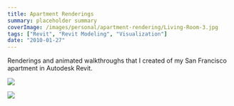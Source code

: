 ```yaml
---
title: Apartment Renderings
summary: placeholder summary
coverImage: /images/personal/apartment-rendering/Living-Room-3.jpg
tags: ["Revit", "Revit Modeling", "Visualization"]
date: "2010-01-27"
---
```


Renderings and animated walkthroughs that I created of my San Francisco apartment in Autodesk Revit.

![](/images/personal/apartment-rendering/Living-Room-2.jpg)

![](/images/personal/apartment-rendering/Living-Room-1.jpg)
